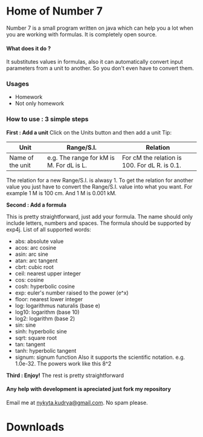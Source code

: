 # Home of Number 7
Number 7 is a small program written on java which can help you a lot when you are working with formulas. It is completely open source.
#### What does it do ?
It substitutes values in formulas, also it can automatically convert input parameters from a unit to another. So you don't even have to convert them. 
### Usages
* Homework
* Not only homework
### How to use : 3 simple steps
**First : Add a unit**
Click on the Units button and then add a unit
Tip:

Unit|Range/S.I.|Relation
----------------|--------------|------------
Name of the unit|e.g. The range for kM is M. For dL is L.|For cM the relation is 100. For dL R. is 0.1.

The relation for a new Range/S.I. is alwasy 1. To get the relation for another value you just have to convert the Range/S.I. value into what you want. For example 1 M is 100 cm. And 1 M is 0.001 kM.

**Second : Add a formula**

This is pretty straightforward, just add your formula. 
The name should only include letters, numbers and spaces.
The formula should be supported by exp4j.
List of all supported words:
* abs: absolute value
* acos: arc cosine
* asin: arc sine
* atan: arc tangent
* cbrt: cubic root
* ceil: nearest upper integer
* cos: cosine
* cosh: hyperbolic cosine
* exp: euler's number raised to the power (e^x)
* floor: nearest lower integer
* log: logarithmus naturalis (base e)
* log10: logarithm (base 10)
* log2: logarithm (base 2)
* sin: sine
* sinh: hyperbolic sine
* sqrt: square root
* tan: tangent
* tanh: hyperbolic tangent
* signum: signum function
Also it supports the scientific notation. e.g. 1.0e-32. 
The powers work like this 8^2

**Third : Enjoy!**
The rest is pretty straightforward
#### Any help with development is apreciated just fork my repository
Email me at nykyta.kudrya@gmail.com. No spam please.

# Downloads







